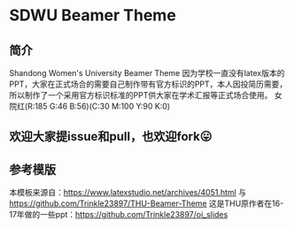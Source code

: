 # SDWU Beamer Theme
## 简介
 Shandong Women's University Beamer Theme
 因为学校一直没有latex版本的PPT，大家在正式场合的需要自己制作带有官方标识的PPT，本人因投简历需要，所以制作了一个采用官方标识标准的PPT供大家在学术汇报等正式场合使用。
 女院红(R:185 G:46 B:56)(C:30 M:100 Y:90 K:0)
## 欢迎大家提issue和pull，也欢迎fork😛
 
## 参考模版
 本模板来源自：https://www.latexstudio.net/archives/4051.html 与
 https://github.com/Trinkle23897/THU-Beamer-Theme
 这是THU原作者在16-17年做的一些ppt：https://github.com/Trinkle23897/oi_slides

 

